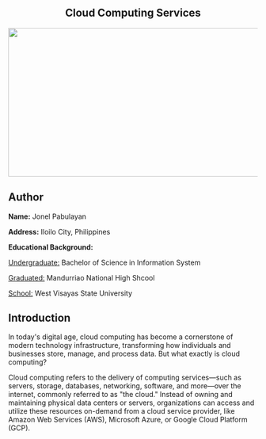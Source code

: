 <center><h2>Cloud Computing Services</h2></center>

<img src="https://www.simplilearn.com/ice9/free_resources_article_thumb/What_are_the_Types_of_Cloud_Computing_and_Cloud_Services.jpg" width="1000" height="300" />

<h2 id="about">Author</h2>

<p>
	<p><strong>Name:</strong> Jonel Pabulayan</p>
	<p><strong>Address:</strong></h4> Iloilo City, Philippines</p>
	<p><strong>Educational Background:</strong>
		<p>
			<p><u>Undergraduate:</u></strong> Bachelor of Science in Information System</p>
   			<p><u>Graduated:</u></strong> Mandurriao National High Shcool</p>
			<p><u>School:</u></strong> West Visayas State University</p>
		</p>
	</p>
</p>


<h2 id="introduction">Introduction</h2>

<p>In today's digital age, cloud computing has become a cornerstone of modern technology infrastructure, transforming how individuals and businesses store, manage, and process data. But what exactly is cloud computing?

Cloud computing refers to the delivery of computing services—such as servers, storage, databases, networking, software, and more—over the internet, commonly referred to as "the cloud." Instead of owning and maintaining physical data centers or servers, organizations can access and utilize these resources on-demand from a cloud service provider, like Amazon Web Services (AWS), Microsoft Azure, or Google Cloud Platform (GCP).</p>
